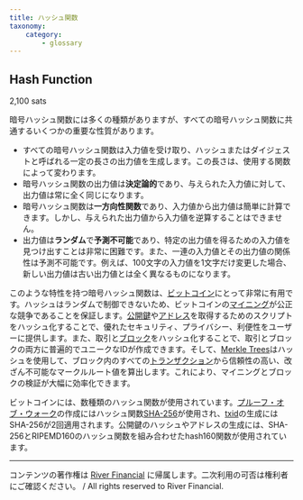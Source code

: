 ```yaml
---
title: ハッシュ関数
taxonomy:
    category:
        - glossary
---
```


## Hash Function
2,100 sats

暗号ハッシュ関数には多くの種類がありますが、すべての暗号ハッシュ関数に共通するいくつかの重要な性質があります。

- すべての暗号ハッシュ関数は入力値を受け取り、ハッシュまたはダイジェストと呼ばれる一定の長さの出力値を生成します。この長さは、使用する関数によって変わります。
- 暗号ハッシュ関数の出力値は**決定論的**であり、与えられた入力値に対して、出力値は常に全く同じになります。
- 暗号ハッシュ関数は**一方向性関数**であり、入力値から出力値は簡単に計算できます。しかし、与えられた出力値から入力値を逆算することはできません。
- 出力値は**ランダム**で**予測不可能**であり、特定の出力値を得るための入力値を見つけ出すことは非常に困難です。また、一連の入力値とその出力値の関係性は予測不可能です。例えば、100文字の入力値を1文字だけ変更した場合、新しい出力値は古い出力値とは全く異なるものになります。

このような特性を持つ暗号ハッシュ関数は、[ビットコイン](https://lostinbitcoin.sakuraweb.com/glossary/bitcoin/)にとって非常に有用です。ハッシュはランダムで制御できないため、ビットコインの[マイニング](https://lostinbitcoin.sakuraweb.com/glossary/mining/)が公正な競争であることを保証します。[公開鍵](https://lostinbitcoin.sakuraweb.com/glossary/public_key/)や[アドレス](https://lostinbitcoin.sakuraweb.com/glossary/address/)を取得するためのスクリプトをハッシュ化することで、優れたセキュリティ、プライバシー、利便性をユーザーに提供します。また、取引と[ブロック](https://lostinbitcoin.sakuraweb.com/glossary/block/)をハッシュ化することで、取引とブロックの両方に普遍的でユニークなIDが作成できます。そして、[Merkle Trees](https://lostinbitcoin.sakuraweb.com/glossary/merkle_tree/)はハッシュを使用して、ブロック内のすべての[トランザクション](https://lostinbitcoin.sakuraweb.com/glossary/transaction/)から信頼性の高い、改ざん不可能なマークルルート値を算出します。これにより、マイニングとブロックの検証が大幅に効率化できます。

ビットコインには、数種類のハッシュ関数が使用されています。[プルーフ・オブ・ウォーク](https://lostinbitcoin.sakuraweb.com/glossary/pow/)の作成にはハッシュ関数[SHA-256](https://lostinbitcoin.sakuraweb.com/glossary/sha_256/)が使用され、[txid](https://lostinbitcoin.sakuraweb.com/glossary/txid/)の生成にはSHA-256が2回適用されます。公開鍵のハッシュやアドレスの生成には、SHA-256とRIPEMD160のハッシュ関数を組み合わせたhash160関数が使用されています。

---
コンテンツの著作権は [River Financial](https://river.com/) に帰属します。二次利用の可否は権利者にご確認ください。 / All rights reserved to River Financial.
